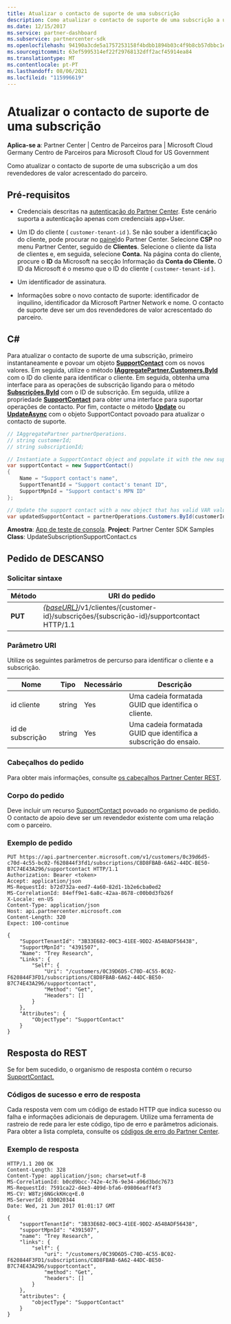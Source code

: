 ```yaml
---
title: Atualizar o contacto de suporte de uma subscrição
description: Como atualizar o contacto de suporte de uma subscrição a um dos revendedores de valor acrescentado do parceiro.
ms.date: 12/15/2017
ms.service: partner-dashboard
ms.subservice: partnercenter-sdk
ms.openlocfilehash: 94190a3cde5a1757253158f4bdbb1894b03c4f9b8cb57dbbc1ef7c7e39dceee4
ms.sourcegitcommit: 63ef5995314ef22f29768132dff2acf45914ea84
ms.translationtype: MT
ms.contentlocale: pt-PT
ms.lasthandoff: 08/06/2021
ms.locfileid: "115996619"
---
```

# <a name="update-a-subscriptions-support-contact"></a>Atualizar o contacto de suporte de uma subscrição

**Aplica-se a**: Partner Center | Centro de Parceiros para | Microsoft Cloud Germany Centro de Parceiros para Microsoft Cloud for US Government

Como atualizar o contacto de suporte de uma subscrição a um dos revendedores de valor acrescentado do parceiro.

## <a name="prerequisites"></a>Pré-requisitos

- Credenciais descritas na [autenticação do Partner Center](partner-center-authentication.md). Este cenário suporta a autenticação apenas com credenciais app+User.

- Um ID do cliente ( `customer-tenant-id` ). Se não souber a identificação do cliente, pode procurar no [painel](https://partner.microsoft.com/dashboard)do Partner Center. Selecione **CSP** no menu Partner Center, seguido de **Clientes**. Selecione o cliente da lista de clientes e, em seguida, selecione **Conta.** Na página conta do cliente, procure o **ID** da Microsoft na secção Informação da **Conta do Cliente.** O ID da Microsoft é o mesmo que o ID do cliente ( `customer-tenant-id` ).

- Um identificador de assinatura.

- Informações sobre o novo contacto de suporte: identificador de inquilino, identificador da Microsoft Partner Network e nome. O contacto de suporte deve ser um dos revendedores de valor acrescentado do parceiro.

## <a name="c"></a>C\#

Para atualizar o contacto de suporte de uma subscrição, primeiro instantaneamente e povoar um objeto [**SupportContact**](/dotnet/api/microsoft.store.partnercenter.models.subscriptions.supportcontact) com os novos valores. Em seguida, utilize o método [**IAggregatePartner.Customers.ById**](/dotnet/api/microsoft.store.partnercenter.customers.icustomercollection.byid) com o ID do cliente para identificar o cliente. Em seguida, obtenha uma interface para as operações de subscrição ligando para o método [**Subscrições.ById**](/dotnet/api/microsoft.store.partnercenter.customerusers.icustomerusercollection.byid) com o ID de subscrição. Em seguida, utilize a propriedade [**SupportContact**](/dotnet/api/microsoft.store.partnercenter.subscriptions.isubscription.supportcontact) para obter uma interface para suportar operações de contacto. Por fim, contacte o método [**Update**](/dotnet/api/microsoft.store.partnercenter.subscriptions.isubscriptionsupportcontact.update) ou [**UpdateAsync**](/dotnet/api/microsoft.store.partnercenter.subscriptions.isubscriptionsupportcontact.updateasync) com o objeto SupportContact povoado para atualizar o contacto de suporte.

``` csharp
// IAggregatePartner partnerOperations.
// string customerId;
// string subscriptionId;

// Instantiate a SupportContact object and populate it with the new support contact information.
var supportContact = new SupportContact()
{
    Name = "Support contact's name",
    SupportTenantId = "Support contact's tenant ID",
    SupportMpnId = "Support contact's MPN ID"
};

// Update the support contact with a new object that has valid VAR values.
var updatedSupportContact = partnerOperations.Customers.ById(customerId).Subscriptions.ById(subscriptionID).SupportContact.Update(supportContact);
```

**Amostra**: [App de teste de consola](console-test-app.md). **Project**: Partner Center SDK Samples **Class**: UpdateSubscriptionSupportContact.cs

## <a name="rest-request"></a>Pedido de DESCANSO

### <a name="request-syntax"></a>Solicitar sintaxe

| Método  | URI do pedido                                                                                                                    |
|---------|--------------------------------------------------------------------------------------------------------------------------------|
| **PUT** | [*{baseURL}*](partner-center-rest-urls.md)/v1/clientes/{customer-id}/subscrições/{subscrição-id}/supportcontact HTTP/1.1 |

### <a name="uri-parameter"></a>Parâmetro URI

Utilize os seguintes parâmetros de percurso para identificar o cliente e a subscrição.

| Nome            | Tipo   | Necessário | Descrição                                                     |
|-----------------|--------|----------|-----------------------------------------------------------------|
| id cliente     | string | Yes      | Uma cadeia formatada GUID que identifica o cliente.           |
| id de subscrição | string | Yes      | Uma cadeia formatada GUID que identifica a subscrição do ensaio. |

### <a name="request-headers"></a>Cabeçalhos do pedido

Para obter mais informações, consulte [os cabeçalhos Partner Center REST](headers.md).

### <a name="request-body"></a>Corpo do pedido

Deve incluir um recurso [SupportContact](subscription-resources.md#supportcontact) povoado no organismo de pedido. O contacto de apoio deve ser um revendedor existente com uma relação com o parceiro.

### <a name="request-example"></a>Exemplo de pedido

```http
PUT https://api.partnercenter.microsoft.com/v1/customers/0c39d6d5-c70d-4c55-bc02-f620844f3fd1/subscriptions/C8D8FBAB-6A62-44DC-BE50-B7C74E43A296/supportcontact HTTP/1.1
Authorization: Bearer <token>
Accept: application/json
MS-RequestId: b72d732a-eed7-4a60-82d1-1b2e6cba0ed2
MS-CorrelationId: 84eff9e1-6a8c-42aa-8678-c00b0d3fb26f
X-Locale: en-US
Content-Type: application/json
Host: api.partnercenter.microsoft.com
Content-Length: 320
Expect: 100-continue

{
    "SupportTenantId": "3B33E682-00C3-41EE-9DD2-A548ADF56438",
    "SupportMpnId": "4391507",
    "Name": "Trey Research",
    "Links": {
        "Self": {
            "Uri": "/customers/0C39D6D5-C70D-4C55-BC02-F620844F3FD1/subscriptions/C8D8FBAB-6A62-44DC-BE50-B7C74E43A296/supportcontact",
            "Method": "Get",
            "Headers": []
        }
    },
    "Attributes": {
        "ObjectType": "SupportContact"
    }
}
```

## <a name="rest-response"></a>Resposta do REST

Se for bem sucedido, o organismo de resposta contém o recurso [SupportContact.](subscription-resources.md#supportcontact)

### <a name="response-success-and-error-codes"></a>Códigos de sucesso e erro de resposta

Cada resposta vem com um código de estado HTTP que indica sucesso ou falha e informações adicionais de depuragem. Utilize uma ferramenta de rastreio de rede para ler este código, tipo de erro e parâmetros adicionais. Para obter a lista completa, consulte os [códigos de erro do Partner Center](error-codes.md).

### <a name="response-example"></a>Exemplo de resposta

```http
HTTP/1.1 200 OK
Content-Length: 328
Content-Type: application/json; charset=utf-8
MS-CorrelationId: b0cd9bcc-742e-4c76-9e34-a96d3bdc7673
MS-RequestId: 7591ca22-d4e3-409d-bfa6-09806eaff4f3
MS-CV: W8Tzj6NGckKHcq+E.0
MS-ServerId: 030020344
Date: Wed, 21 Jun 2017 01:01:17 GMT

{
    "supportTenantId": "3B33E682-00C3-41EE-9DD2-A548ADF56438",
    "supportMpnId": "4391507",
    "name": "Trey Research",
    "links": {
        "self": {
            "uri": "/customers/0C39D6D5-C70D-4C55-BC02-F620844F3FD1/subscriptions/C8D8FBAB-6A62-44DC-BE50-B7C74E43A296/supportcontact",
            "method": "Get",
            "headers": []
        }
    },
    "attributes": {
        "objectType": "SupportContact"
    }
}
```
